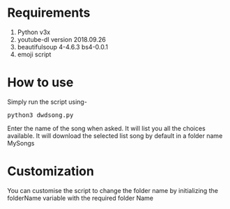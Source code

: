# Requirements
1. Python v3x
2. youtube-dl version 2018.09.26
3. beautifulsoup 4-4.6.3 bs4-0.0.1
4. emoji script

# How to use
Simply run the script using-
<pre>python3 dwdsong.py</pre> 
Enter the name of the song when asked. It will list you all the choices available.
It will download the selected list song by default in a folder name MySongs

# Customization
You can customise the script to change the folder name by initializing the folderName variable with the required folder Name


